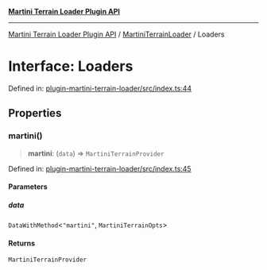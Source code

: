 [**Martini Terrain Loader Plugin API**](../../../../README.md)

***

[Martini Terrain Loader Plugin API](../../../../README.md) / [MartiniTerrainLoader](../README.md) / Loaders

# Interface: Loaders

Defined in: [plugin-martini-terrain-loader/src/index.ts:44](https://github.com/dde-platform/dde-earth/blob/34807be0f45810c8f3103dc454729a9d4eb394a1/packages/plugin-martini-terrain-loader/src/index.ts#L44)

## Properties

### martini()

> **martini**: (`data`) => `MartiniTerrainProvider`

Defined in: [plugin-martini-terrain-loader/src/index.ts:45](https://github.com/dde-platform/dde-earth/blob/34807be0f45810c8f3103dc454729a9d4eb394a1/packages/plugin-martini-terrain-loader/src/index.ts#L45)

#### Parameters

##### data

`DataWithMethod`\<`"martini"`, `MartiniTerrainOpts`\>

#### Returns

`MartiniTerrainProvider`
